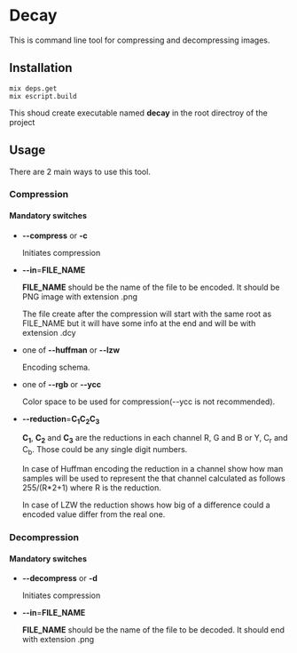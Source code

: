 # Decay

This is command line tool for compressing and decompressing images.

## Installation

```
mix deps.get
mix escript.build
```

This shoud create executable named __decay__ in the root directroy of the project

## Usage

There are 2 main ways to use this tool.

### Compression

#### Mandatory switches
- **--compress** or **-c**

   Initiates compression
- **--in**=**FILE_NAME**

   **FILE_NAME** should be the name of the file to be encoded. It should be PNG image with extension .png

   The file create after the compression will start with the same root as FILE_NAME but it will have some info at the end and will be with extension .dcy
- one of **--huffman** or **--lzw**

   Encoding schema.
- one of **--rgb** or **--ycc**

   Color space to be used for compression(--ycc is not recommended).
- **--reduction**=**C<sub>1</sub>**__C<sub>2</sub>__**C<sub>3</sub>**

   **C<sub>1</sub>**, __C<sub>2</sub>__ and **C<sub>3</sub>** are the reductions in each channel R, G and B or Y, C<sub>r</sub> and C<sub>b</sub>. Those could be any single digit numbers.

   In case of Huffman encoding the reduction in a channel show how man samples will be used to represent the that channel calculated as follows 255/(R*2+1) where R is the reduction.

   In case of LZW the reduction shows how big of a difference could a encoded value differ from the real one.


### Decompression

#### Mandatory switches
- **--decompress** or **-d**

   Initiates compression
- **--in**=**FILE_NAME**

   **FILE_NAME** should be the name of the file to be decoded. It should end with extension .png
